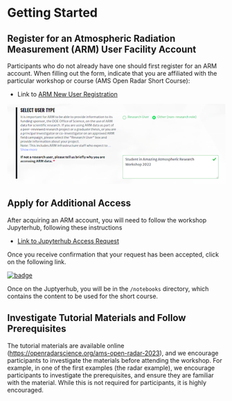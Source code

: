 # Getting Started

## Register for an Atmospheric Radiation Measurement (ARM) User Facility Account
Participants who do not already have one should first register for an ARM account. When filling out the form, indicate that you are affiliated with the particular workshop or course (AMS Open Radar Short Course):

- Link to [ARM New User Registration](https://adc.arm.gov/armuserreg/)

![ARM user registration screenshot](notebooks/images/arm-registration-instructions.png)

## Apply for Additional Access
After acquiring an ARM account, you will need to follow the workshop Jupyterhub, following these instructions
- [Link to Jupyterhub Access Request](https://armcrf.servicenowservices.com/kb?id=kb_article_view&sys_kb_id=9727fcda1bb435501e15a82eac4bcbc9)

Once you receive confirmation that your request has been accepted, click on the following link.

[![badge](https://img.shields.io/static/v1.svg?logo=Jupyter&label=ARM+JupyterHub&message=Workshop&color=blue)](https://jupyterhub-workshop.svcs.arm.gov/)

Once on the Juptyerhub, you will be in the `/notebooks` directory, which contains the content to be used for the short course.

## Investigate Tutorial Materials and Follow Prerequisites

The tutorial materials are available online (https://openradarscience.org/ams-open-radar-2023), and we encourage participants to investigate the materials before attending the workshop. For example, in one of the first examples (the radar example), we encourage participants to investigate the prerequisites, and ensure they are familiar with the material. While this is not required for participants, it is highly encouraged.
